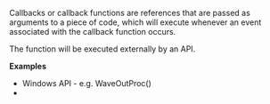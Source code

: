 Callbacks or callback functions are references that are passed as arguments to a piece of code, which will execute whenever an event associated with the callback function occurs.

The function will be executed externally by an API.

**Examples**
- Windows API - e.g. WaveOutProc()
- 